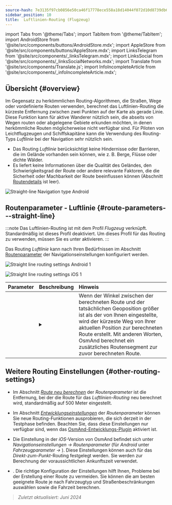 ```yaml
---
source-hash: 7e3135f97cb0856e50ca46f17778ece558a18d14044f072d10d8739db6285192
sidebar_position: 10
title:  Luftlinien-Routing (Flugzeug)
---
```

import Tabs from '@theme/Tabs';
import TabItem from '@theme/TabItem';
import AndroidStore from '@site/src/components/buttons/AndroidStore.mdx';
import AppleStore from '@site/src/components/buttons/AppleStore.mdx';
import LinksTelegram from '@site/src/components/_linksTelegram.mdx';
import LinksSocial from '@site/src/components/_linksSocialNetworks.mdx';
import Translate from '@site/src/components/Translate.js';
import InfoIncompleteArticle from '@site/src/components/_infoIncompleteArticle.mdx';


<InfoIncompleteArticle/>


## Übersicht {#overview}

Im Gegensatz zu herkömmlichen Routing-Algorithmen, die Straßen, Wege oder vordefinierte Routen verwenden, berechnet das Luftlinien-Routing die kürzeste Entfernung zwischen zwei Punkten auf der Karte als gerade Linie. Diese Funktion kann für aktive Wanderer nützlich sein, die abseits von Wegen routen oder abgelegene Gebiete erkunden möchten, in denen herkömmliche Routen möglicherweise nicht verfügbar sind. Für Piloten von Leichtflugzeugen und Schiffskapitäne kann die Verwendung des Routing-Typs *Luftlinie* bei der Navigation sehr nützlich sein.

<!-- ![Straight line Navigation example Android 1](@site/static/img/navigation/routing/straight_line_routing_andr_1.png) ![Straight line Navigation example Android 1](@site/static/img/navigation/routing/straight_line_routing_andr_2.png)  -->

- Das Routing *Luftlinie* berücksichtigt keine Hindernisse oder Barrieren, die im Gelände vorhanden sein können, wie z. B. Berge, Flüsse oder dichte Wälder.
- Es liefert keine Informationen über die Qualität des Geländes, den Schwierigkeitsgrad der Route oder andere relevante Faktoren, die die Sicherheit oder Machbarkeit der Route beeinflussen können (Abschnitt [Routendetails](../setup/route-details.md) ist leer).

![Straight-line Navigation type Android](@site/static/img/navigation/routing/straight_line_routing_andr.png)


## Routenparameter - Luftlinie {#route-parameters---straight-line}

:::note
Das Luftlinien-Routing ist mit dem Profil *Flugzeug* verknüpft. Standardmäßig ist dieses Profil deaktiviert. Um dieses Profil für das Routing zu verwenden, müssen Sie es unter *<Translate android="true" ids="shared_string_menu,shared_string_settings,application_profiles"/>* aktivieren.
:::

Das Routing *Luftlinie* kann nach Ihren Bedürfnissen im Abschnitt [Routenparameter](../guidance/navigation-settings.md#route-parameters) der Navigationseinstellungen konfiguriert werden.

<Tabs groupId="operating-systems">

<TabItem value="android" label="Android">

![Straight line routing settings Android 1](@site/static/img/navigation/routing/aircraft_routing_andr.png)

</TabItem>

<TabItem value="ios" label="iOS">

![Straight line routing settings iOS 1](@site/static/img/navigation/routing/straight_line_ios.png)

</TabItem>

</Tabs>

| Parameter | Beschreibung | Hinweis |
|:------------|:---------------|:---------------|
| *<Translate android="true" ids="recalc_angle_dialog_title"/>* |  <details><summary> <Translate android="true" ids="recalc_angle_dialog_descr"/>  </summary>![Straight line recalculation Android](@site/static/img/navigation/routing/straight_line_recalculation_andr.png) </details>  | Wenn der Winkel zwischen der berechneten Route und der tatsächlichen Geoposition größer ist als der von Ihnen eingestellte, wird der kürzeste Weg von Ihrer aktuellen Position zur berechneten Route erstellt. Mit anderen Worten, OsmAnd berechnet ein zusätzliches Routensegment zur zuvor berechneten Route. |


## Weitere Routing Einstellungen {#other-routing-settings}

- Im Abschnitt [*Route neu berechnen*](../../navigation/guidance/navigation-settings.md#recalculate-route) der *Routenparameter* ist die Entfernung, bei der die Route für das *Luftlinien-Routing* neu berechnet wird, standardmäßig auf 500 Meter eingestellt.

- Im Abschnitt [*Entwicklungseinstellungen*](../guidance/navigation-settings.md#development-settings) der *Routenparameter* können Sie neue Routing-Funktionen ausprobieren, die sich derzeit in der Testphase befinden. Beachten Sie, dass diese Einstellungen nur verfügbar sind, wenn das [OsmAnd-Entwicklungs-Plugin](../../plugins/development.md) aktiviert ist.

- Die Einstellung *[<Translate ios="true" ids="road_speeds"/>](../guidance/navigation-settings.md#road-speeds)* in der *iOS*-Version von OsmAnd befindet sich unter *Navigationseinstellungen → Routenparameter* (für *Android* unter *Fahrzeugparameter → [<Translate android="true" ids="default_speed_setting_title"/>](../guidance/navigation-settings.md#default-speed--road-speeds)*). Diese Einstellungen können auch für das *Direkt-zum-Punkt*-Routing festgelegt werden. Sie werden zur Berechnung der voraussichtlichen Ankunftszeit verwendet.

- *[<Translate ios="true" ids="vehicle_parameters"/>](../guidance/navigation-settings.md#vehicle-parameters)*. Die richtige Konfiguration der Einstellungen hilft Ihnen, Probleme bei der Erstellung einer Route zu vermeiden. Sie können die am besten geeignete Route je nach Fahrzeugtyp und Straßenbeschränkungen auswählen sowie die Fahrzeit berechnen.

> *Zuletzt aktualisiert: Juni 2024*